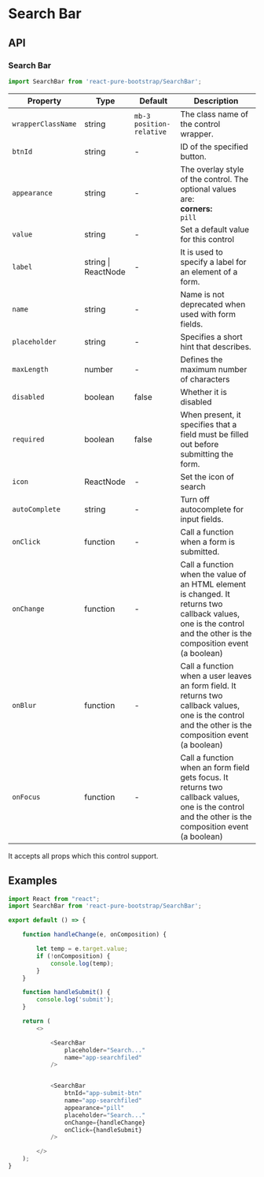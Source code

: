 # Search Bar


## API

### Search Bar
```js
import SearchBar from 'react-pure-bootstrap/SearchBar';
```
| Property | Type | Default | Description |
| --- | --- | --- | --- |
| `wrapperClassName` | string | `mb-3 position-relative` | The class name of the control wrapper. |
| `btnId` | string  | - | ID of the specified button. |
| `appearance` | string | - | The overlay style of the control. The optional values are:<br />**corners:**<br />`pill` |
| `value` | string | - | Set a default value for this control |
| `label` | string \| ReactNode | - | It is used to specify a label for an element of a form. |
| `name` | string | - | Name is not deprecated when used with form fields. |
| `placeholder` | string | - |  Specifies a short hint that describes. |
| `maxLength` | number | - | Defines the maximum number of characters |
| `disabled` | boolean | false | Whether it is disabled |
| `required` | boolean | false | When present, it specifies that a field must be filled out before submitting the form. |
| `icon` | ReactNode  | - | Set the icon of search |
| `autoComplete` | string  | - | Turn off autocomplete for input fields. |
| `onClick` | function  | - | Call a function when a form is submitted. |
| `onChange` | function  | - | Call a function when the value of an HTML element is changed. It returns two callback values, one is the control and the other is the composition event (a boolean) |
| `onBlur` | function  | - | Call a function when a user leaves an form field. It returns two callback values, one is the control and the other is the composition event (a boolean) |
| `onFocus` | function  | - | Call a function when an form field gets focus. It returns two callback values, one is the control and the other is the composition event (a boolean) |


It accepts all props which this control support.

## Examples

```js
import React from "react";
import SearchBar from 'react-pure-bootstrap/SearchBar';

export default () => {

    function handleChange(e, onComposition) {

        let temp = e.target.value;
        if (!onComposition) {
            console.log(temp);
        }
    }

    function handleSubmit() {
        console.log('submit');
    }

    return (
        <>

            <SearchBar
                placeholder="Search..."
                name="app-searchfiled"
            />


            <SearchBar
                btnId="app-submit-btn"
                name="app-searchfiled"
                appearance="pill"
                placeholder="Search..."
                onChange={handleChange}
                onClick={handleSubmit}
            />

        </>
    );
}
```